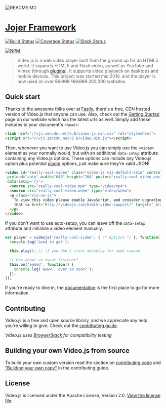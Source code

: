 ![README.MD](http://ap.imagensbrasil.org/images/2016/10/04/d52474b66a13b442bad2d4e9b58f9909.jpg)

# [Jojer Framework](https://github.com/uhil-dotNet-estudos/GeradorArquivoDDD)
[![Build Status](https://travis-ci.org/uhil-dotNet-estudos/GeradorArquivoDDD.svg?branch=master)](https://travis-ci.org/uhil-dotNet-estudos/GeradorArquivoDDD)
[![Coverage Status](https://coveralls.io/repos/github/videojs/video.js/badge.svg?branch=master)](https://coveralls.io/github/videojs/video.js?branch=master)
[![Slack Status](http://slack.videojs.com/badge.svg)](http://slack.videojs.com)


[![NPM](https://nodei.co/npm/video.js.png?downloads=true&downloadRank=true)](https://nodei.co/npm/video.js/)

> Video.js is a web video player built from the ground up for an HTML5 world. It supports HTML5 and Flash video, as well as YouTube and Vimeo (through [plugins](https://github.com/videojs/video.js/wiki/Plugins)). It supports video playback on desktops and mobile devices. This project was started mid 2010, and the player is now used on over ~~50,000~~ ~~100,000~~ 200,000 websites.

## Quick start
Thanks to the awesome folks over at [Fastly](http://www.fastly.com/), there's a free, CDN hosted version of Video.js that anyone can use.
Also, check out the [Getting Started](http://videojs.com/getting-started/) page on our website which has the latest urls as well.
Simply add these includes to your document's
`<head>`:

```html
<link href="//vjs.zencdn.net/5.8/video-js.min.css" rel="stylesheet">
<script src="//vjs.zencdn.net/5.8/video.min.js"></script>
```

Then, whenever you want to use Video.js you can simply use the `<video>` element as your normally would, but with an additional `data-setup` attribute containing any Video.js options. These options
can include any Video.js option plus potential [plugin](http://videojs.com/plugins/) options, just make sure they're valid JSON!

```html
<video id="really-cool-video" class="video-js vjs-default-skin" controls
 preload="auto" width="640" height="264" poster="really-cool-video-poster.jpg"
 data-setup='{}'>
  <source src="really-cool-video.mp4" type="video/mp4">
  <source src="really-cool-video.webm" type="video/webm">
  <p class="vjs-no-js">
    To view this video please enable JavaScript, and consider upgrading to a web browser
    that <a href="http://videojs.com/html5-video-support/" target="_blank">supports HTML5 video</a>
  </p>
</video>
```

If you don't want to use auto-setup, you can leave off the `data-setup` attribute and initialize a video element manually.

```javascript
var player = videojs('really-cool-video', { /* Options */ }, function() {
  console.log('Good to go!');

  this.play(); // if you don't trust autoplay for some reason

  // How about an event listener?
  this.on('ended', function() {
    console.log('awww...over so soon?');
  });
});
```

If you're ready to dive in, the [documentation](http://docs.videojs.com) is the first place to go for more information.

## Contributing
Video.js is a free and open source library, and we appreciate any help you're willing to give. Check out the [contributing guide](/CONTRIBUTING.md).

_Video.js uses [BrowserStack](https://browserstack.com) for compatibility testing_
## Building your own Video.js from source
To build your own custom version read the section on [contributing code](/CONTRIBUTING.md#contributing-code) and ["Building your own copy"](/CONTRIBUTING.md#building-your-own-copy-of-videojs) in the contributing guide.
## License

Video.js is licensed under the Apache License, Version 2.0. [View the license file](LICENSE)
